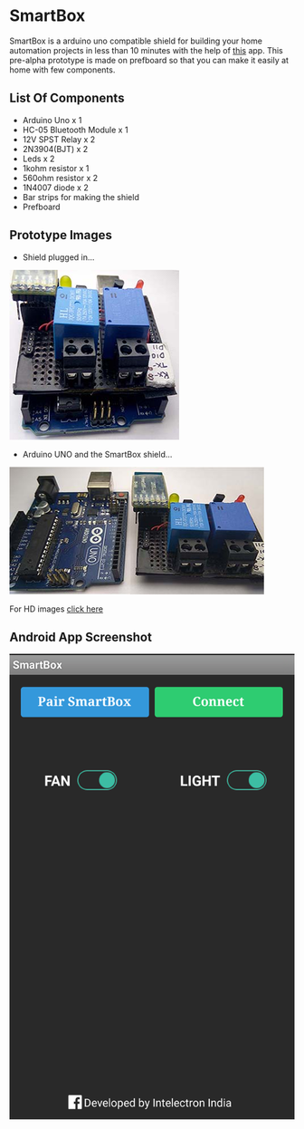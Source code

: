 # SmartBox
 SmartBox is a arduino uno compatible shield for building your home automation projects in less than 10 minutes with the help of [this](https://github.com/Intelectron/SmartBox/blob/master/SmartBox.apk) app. This pre-alpha prototype is made on prefboard so that you can make it easily at home with few components.
## List Of Components
  * Arduino Uno x 1
  * HC-05 Bluetooth Module x 1
  * 12V SPST Relay x 2
  * 2N3904(BJT) x 2
  * Leds x 2
  * 1kohm resistor  x 1
  * 560ohm resistor x 2
  * 1N4007 diode  x 2
  * Bar strips for making the shield
  * Prefboard
  
## Prototype Images
* Shield plugged in...
 
 ![alt text](https://github.com/Intelectron/SmartBox/blob/master/SmartBox_1.jpg)
 
 * Arduino UNO and the SmartBox shield...
 
 ![alt text](https://github.com/Intelectron/SmartBox/blob/master/SmartBox_2.jpg)
 
 For HD images [click here](https://github.com/Intelectron/SmartBox/tree/master/HD%20Images)
 
## Android App Screenshot 

![alt text](https://github.com/Intelectron/SmartBox/blob/master/SmartBox_App.png)
